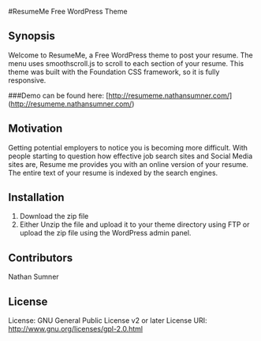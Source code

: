 #ResumeMe Free WordPress Theme

## Synopsis

Welcome to ResumeMe, a Free WordPress theme to post your resume. The menu uses smoothscroll.js to scroll to each section of your resume. This theme was built with the Foundation CSS framework, so it is fully responsive.

###Demo can be found here: [http://resumeme.nathansumner.com/] (http://resumeme.nathansumner.com/)

## Motivation

Getting potential employers to notice you is becoming more difficult. With people starting to question how effective job search sites and Social Media sites are, Resume me provides you with an online version of your resume. The entire text of your resume is indexed by the search engines.

## Installation

1. Download the zip file
2. Either Unzip the file and upload it to your theme directory using FTP or upload the zip file using the WordPress admin panel.

## Contributors

Nathan Sumner

## License

License: GNU General Public License v2 or later
License URI: http://www.gnu.org/licenses/gpl-2.0.html